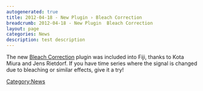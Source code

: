 ```yaml
---
autogenerated: true
title: 2012-04-18 - New Plugin › Bleach Correction
breadcrumb: 2012-04-18 - New Plugin  Bleach Correction
layout: page
categories: News
description: test description
---
```


The new [Bleach Correction](Bleach_Correction "wikilink") plugin was included into Fiji, thanks to Kota Miura and Jens Rietdorf. If you have time series where the signal is changed due to bleaching or similar effects, give it a try\!

[Category:News](Category_News "wikilink")
